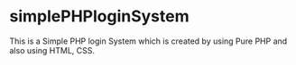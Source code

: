 # simplePHPloginSystem
This is a Simple PHP login System which is created by using Pure PHP and also using HTML, CSS.
